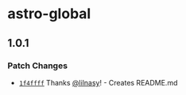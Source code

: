 # astro-global

## 1.0.1

### Patch Changes

- [`1f4ffff`](https://github.com/lilnasy/gratelets/commit/1f4ffff33303daa06cd8d829aa06d9440e539b1d) Thanks [@lilnasy](https://github.com/lilnasy)! - Creates README.md
